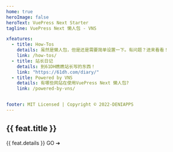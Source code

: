 ```yaml
---
home: true
heroImage: false
heroText: VuePress Next Starter
tagline: VuePress Next 懒人包 - VNS

xfeatures:
  - title: How-Tos
    details: 虽然是懒人包，但是还是需要简单设置一下。有问题？进来看看！
    link: /how-tos/
  - title: 站长日记
    details: 到61DH瞧瞧站长写的东西！
    link: "https://61dh.com/diary/"
  - title: Powered by VNS
    details: 有哪些网站在使用VuePress Next 懒人包?
    link: /powered-by-vns/


footer: MIT Licensed | Copyright © 2022-DENIAPPS
---
```


<div class="features">
  <div class="feature" v-for="feat in $page.frontmatter.xfeatures">
    <h2><a v-bind:href="$withBase(feat.link)">{{ feat.title }}</a></h2>
    <p>{{ feat.details }} <a v-bind:href="$withBase(feat.link)">GO &#10132;</a></p>
  </div>
</div>